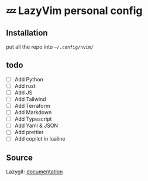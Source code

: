 # 💤 LazyVim personal config

## Installation

put all the repo into `~/.config/nvim/`

## todo

- [ ] Add Python
- [ ] Add rust
- [ ] Add JS
- [ ] Add Tailwind
- [ ] Add Terraform
- [ ] Add Markdown
- [ ] Add Typescript
- [ ] Add Yaml & JSON
- [ ] Add prettier
- [ ] Add copilot in lualine

## Source

Lazygit: [documentation](https://lazyvim.github.io/installation)
